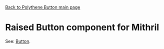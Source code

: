[Back to Polythene Button main page](../button.md)

# Raised Button component for Mithril

See: [Button](button.md).
